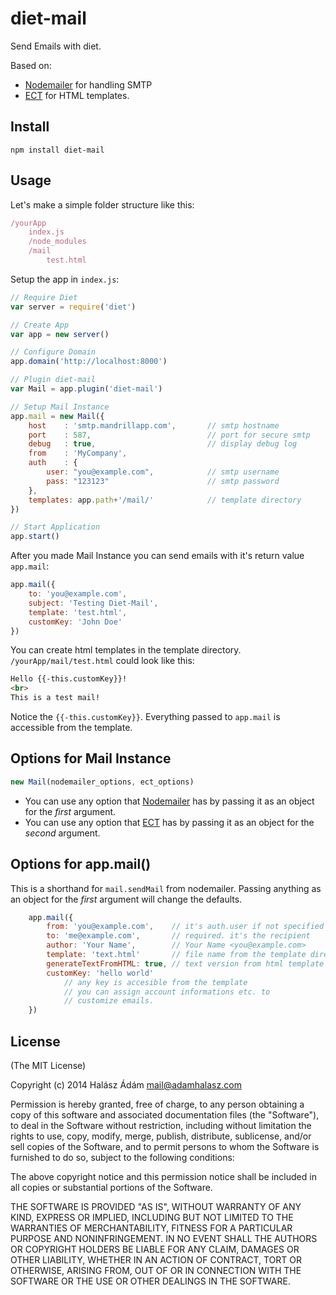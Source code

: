 # **diet-mail**
Send Emails with diet. 

Based on:
- [Nodemailer][1] for handling SMTP
- [ECT][2] for HTML templates.

## **Install**
```
npm install diet-mail
```

## **Usage**
Let's make a simple folder structure like this:
```js
/yourApp
    index.js
    /node_modules
    /mail
        test.html
```
Setup the app in `index.js`:
```js
// Require Diet
var server = require('diet')

// Create App
var app = new server()

// Configure Domain
app.domain('http://localhost:8000')

// Plugin diet-mail
var Mail = app.plugin('diet-mail')

// Setup Mail Instance
app.mail = new Mail({
	host	: 'smtp.mandrillapp.com', 		// smtp hostname
	port	: 587, 							// port for secure smtp
	debug	: true,							// display debug log
	from	: 'MyCompany',
	auth	: {
	    user: "you@example.com",	        // smtp username
	    pass: "123123"		                // smtp password
	},
	templates: app.path+'/mail/'            // template directory
})

// Start Application
app.start()
```
After you made Mail Instance you can send emails with it's return value `app.mail`:
```js
app.mail({
    to: 'you@example.com',
    subject: 'Testing Diet-Mail',
    template: 'test.html',
    customKey: 'John Doe'
})
```
You can create html templates in the template directory. `/yourApp/mail/test.html` could look like this:
```html
Hello {{-this.customKey}}!
<br>
This is a test mail!
```
Notice the `{{-this.customKey}}`. Everything passed to `app.mail` is accessible from the template.

## **Options for Mail Instance**
```js
new Mail(nodemailer_options, ect_options)
```
- You can use any option that [Nodemailer][1] has by passing it as an object for the *first* argument. 
- You can use any option that [ECT][2] has by passing it as an object for the *second* argument. 

## **Options for app.mail()**
This is a shorthand for `mail.sendMail` from nodemailer. Passing anything as an object for the *first* argument will change the defaults. 
```js
    app.mail({
        from: 'you@example.com',    // it's auth.user if not specified
        to: 'me@example.com',       // required. it's the recipient
        author: 'Your Name',        // Your Name <you@example.com>
        template: 'text.html'       // file name from the template directory
        generateTextFromHTML: true, // text version from html template
        customKey: 'hello world'    
            // any key is accesible from the template
            // you can assign account informations etc. to
            // customize emails.
    })
```

## **License**
(The MIT License)

Copyright (c) 2014 Halász Ádám <mail@adamhalasz.com>

Permission is hereby granted, free of charge, to any person obtaining a copy
of this software and associated documentation files (the "Software"), to deal
in the Software without restriction, including without limitation the rights
to use, copy, modify, merge, publish, distribute, sublicense, and/or sell
copies of the Software, and to permit persons to whom the Software is
furnished to do so, subject to the following conditions:

The above copyright notice and this permission notice shall be included in
all copies or substantial portions of the Software.

THE SOFTWARE IS PROVIDED "AS IS", WITHOUT WARRANTY OF ANY KIND, EXPRESS OR
IMPLIED, INCLUDING BUT NOT LIMITED TO THE WARRANTIES OF MERCHANTABILITY,
FITNESS FOR A PARTICULAR PURPOSE AND NONINFRINGEMENT. IN NO EVENT SHALL THE
AUTHORS OR COPYRIGHT HOLDERS BE LIABLE FOR ANY CLAIM, DAMAGES OR OTHER
LIABILITY, WHETHER IN AN ACTION OF CONTRACT, TORT OR OTHERWISE, ARISING FROM,
OUT OF OR IN CONNECTION WITH THE SOFTWARE OR THE USE OR OTHER DEALINGS IN
THE SOFTWARE.


  [1]: https://github.com/andris9/Nodemailer
  [2]: http://ectjs.com/